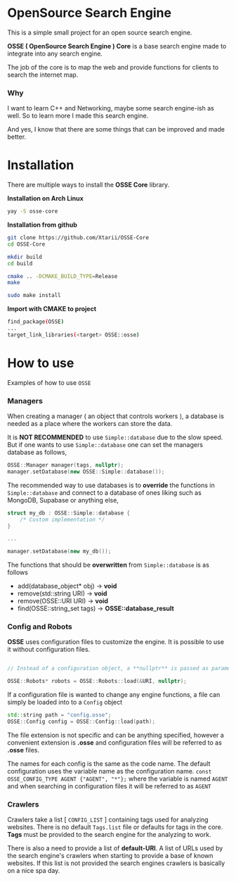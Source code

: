 # OpenSource Search Engine

This is a simple small project for an open source search engine.

**OSSE ( OpenSource Search Engine ) Core** is a base search engine
made to integrate into any search engine.

The job of the core is to map the web and provide functions
for clients to search the internet map.



### Why

I want to learn C++ and Networking, maybe some search engine-ish as well.
So to learn more I made this search engine.

And yes, I know that there are some things that can be improved and made better.





# Installation

There are multiple ways to install the **OSSE Core** library.

**Installation on Arch Linux**
```bash
yay -S osse-core
```

**Installation from github**
```bash
git clone https://github.com/Xtarii/OSSE-Core
cd OSSE-Core

mkdir build
cd build

cmake .. -DCMAKE_BUILD_TYPE=Release
make

sudo make install
```

**Import with CMAKE to project**
```bash
find_package(OSSE)
...
target_link_libraries(<target> OSSE::osse)
```





# How to use

Examples of how to use `OSSE`

### Managers

When creating a manager ( an object that controls workers ), a database
is needed as a place where the workers can store the data.

It is **NOT RECOMMENDED** to use `Simple::database` due to the
slow speed. But if one wants to use `Simple::database` one can
set the managers database as follows,
```cpp
OSSE::Manager manager(tags, nullptr);
manager.setDatabase(new OSSE::Simple::database());
```

The recommended way to use databases is to **override** the functions in
`Simple::database` and connect to a database of ones liking such as MongoDB,
Supabase or anything else,
```cpp
struct my_db : OSSE::Simple::database {
    /* Custom implementation */
}

...

manager.setDatabase(new my_db());
```

The functions that should be **overwritten** from `Simple::database` is as follows
- add(database_object* obj) &rarr; **void**
- remove(std::string URI) &rarr; **void**
- remove(OSSE::URI URI) &rarr; **void**
- find(OSSE::string_set tags) &rarr; **OSSE::database_result**



### Config and Robots

**OSSE** uses configuration files to customize the engine.
It is possible to use it without configuration files.
```cpp

// Instead of a configuration object, a **nullptr** is passed as parameter.

OSSE::Robots* robots = OSSE::Robots::load(&URI, nullptr);
```



If a configuration file is wanted to change any engine functions,
a file can simply be loaded into to a ```Config``` object
```cpp
std::string path = "config.osse";
OSSE::Config config = OSSE::Config::load(path);
```

The file extension is not specific and can be anything specified, however
a convenient extension is **.osse** and configuration files will be referred
to as **.osse** files.


The names for each config is the same as the code name. The default configuration
uses the variable name as the configuration name.
```const OSSE_CONFIG_TYPE AGENT {"AGENT", "*"};```
where the variable is named ```AGENT``` and when searching in configuration files
it will be referred to as ```AGENT```



### Crawlers

Crawlers take a list [ `CONFIG_LIST` ] containing tags used for analyzing websites.
There is no default `Tags.list` file or defaults for tags in the core. **Tags** must
be provided to the search engine for the analyzing to work.

There is also a need to provide a list of **default-URI**. A list of URLs used
by the search engine's crawlers when starting to provide a base of known websites.
If this list is not provided the search engines crawlers is basically on a nice spa day.
